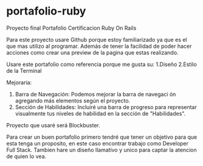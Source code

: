 # portafolio-ruby
Proyecto final Portafolio Certificacion Ruby On Rails 

Para este proyecto usare Github porque estoy familiarizado ya que es el que mas utilizo al programar. Además de tener la facilidad de poder hacer acciones como crear una preview de la pagina que estas realizando. 

Usare este portafolio como referencia porque me gusta su:
1.Diseño 
2.Estilo de la Terminal

Mejoraria:
1. Barra de Navegación: Podemos mejorar la barra de navegaci ón agregando más elementos según el proyecto.
2. Sección de Habilidades: Incluiré una barra de progreso para representar visualmente tus niveles de habilidad en la sección de "Habilidades".    


Proyecto que usaré será Blockbuster.

Para crear un buen portafolio primero tendré que tener un objetivo para que esta tenga un proposito, en este caso encontrar trabajo como Developer Full Stack.
Tambien hare un diseño llamativo y unico para captar la atencion de quien lo vea.
